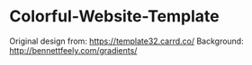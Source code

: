 # Colorful-Website-Template
Original design from: https://template32.carrd.co/
Background: http://bennettfeely.com/gradients/
